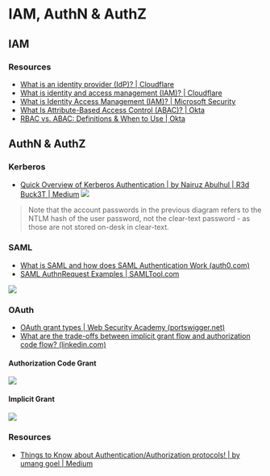 # IAM, AuthN & AuthZ
## IAM
### Resources
- [What is an identity provider (IdP)? | Cloudflare](https://www.cloudflare.com/en-gb/learning/access-management/what-is-an-identity-provider/)
- [What is identity and access management (IAM)? | Cloudflare](https://www.cloudflare.com/en-gb/learning/access-management/what-is-identity-and-access-management/)
- [What is Identity Access Management (IAM)? | Microsoft Security](https://www.microsoft.com/en-gb/security/business/security-101/what-is-identity-access-management-iam#:~:text=Identity%20and%20access%20management%20is,who%20need%20access%20have%20access.)
- [What Is Attribute-Based Access Control (ABAC)? | Okta](https://www.okta.com/blog/2020/09/attribute-based-access-control-abac/)
- [RBAC vs. ABAC: Definitions & When to Use | Okta](https://www.okta.com/identity-101/role-based-access-control-vs-attribute-based-access-control/)


## AuthN & AuthZ
### Kerberos
- [Quick Overview of Kerberos Authentication | by Nairuz Abulhul | R3d Buck3T | Medium](https://medium.com/r3d-buck3t/quick-overview-of-kerberos-authentication-318f4918b15)
![](/Screenshots/Pasted%20image%2020230910194154.png)
> Note that the account passwords in the previous diagram refers to the NTLM hash of the user password, not the clear-text password - as those are not stored on-desk in clear-text.
### SAML
- [What is SAML and how does SAML Authentication Work (auth0.com)](https://auth0.com/blog/how-saml-authentication-works/)
- [SAML AuthnRequest Examples | SAMLTool.com](https://www.samltool.com/generic_sso_req.php)

![](/Screenshots/Pasted%20image%2020230910181425.png)

### OAuth
- [OAuth grant types | Web Security Academy (portswigger.net)](https://portswigger.net/web-security/oauth/grant-types)
- [What are the trade-offs between implicit grant flow and authorization code flow? (linkedin.com)](https://www.linkedin.com/advice/0/what-trade-offs-between-implicit-grant-flow-authorization)
#### Authorization Code Grant
![](/Screenshots/Pasted%20image%2020230910183343.png)
#### Implicit Grant
![](/Screenshots/Pasted%20image%2020230910183410.png)
### Resources
- [Things to Know about Authentication/Authorization protocols! | by umang goel | Medium](https://medium.com/@surfd1001/things-to-know-about-authentication-authorization-protocols-addff3654d97)